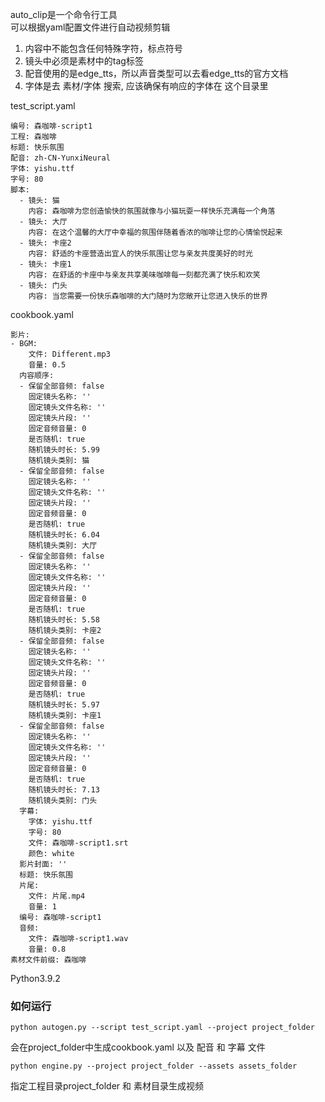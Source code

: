 auto_clip是一个命令行工具  
可以根据yaml配置文件进行自动视频剪辑  

1. 内容中不能包含任何特殊字符，标点符号
2. 镜头中必须是素材中的tag标签
3. 配音使用的是edge_tts，所以声音类型可以去看edge_tts的官方文档
4. 字体是去 素材/字体 搜索, 应该确保有响应的字体在 这个目录里  

test_script.yaml  
```
编号: 森咖啡-script1
工程: 森咖啡
标题: 快乐氛围
配音: zh-CN-YunxiNeural
字体: yishu.ttf
字号: 80
脚本: 
  - 镜头: 猫
    内容: 森咖啡为您创造愉快的氛围就像与小猫玩耍一样快乐充满每一个角落
  - 镜头: 大厅
    内容: 在这个温馨的大厅中幸福的氛围伴随着香浓的咖啡让您的心情愉悦起来
  - 镜头: 卡座2
    内容: 舒适的卡座营造出宜人的快乐氛围让您与亲友共度美好的时光
  - 镜头: 卡座1
    内容: 在舒适的卡座中与亲友共享美味咖啡每一刻都充满了快乐和欢笑
  - 镜头: 门头
    内容: 当您需要一份快乐森咖啡的大门随时为您敞开让您进入快乐的世界
```  

cookbook.yaml  
```  
影片:
- BGM:
    文件: Different.mp3
    音量: 0.5
  内容顺序:
  - 保留全部音频: false
    固定镜头名称: ''
    固定镜头文件名称: ''
    固定镜头片段: ''
    固定音频音量: 0
    是否随机: true
    随机镜头时长: 5.99
    随机镜头类别: 猫
  - 保留全部音频: false
    固定镜头名称: ''
    固定镜头文件名称: ''
    固定镜头片段: ''
    固定音频音量: 0
    是否随机: true
    随机镜头时长: 6.04
    随机镜头类别: 大厅
  - 保留全部音频: false
    固定镜头名称: ''
    固定镜头文件名称: ''
    固定镜头片段: ''
    固定音频音量: 0
    是否随机: true
    随机镜头时长: 5.58
    随机镜头类别: 卡座2
  - 保留全部音频: false
    固定镜头名称: ''
    固定镜头文件名称: ''
    固定镜头片段: ''
    固定音频音量: 0
    是否随机: true
    随机镜头时长: 5.97
    随机镜头类别: 卡座1
  - 保留全部音频: false
    固定镜头名称: ''
    固定镜头文件名称: ''
    固定镜头片段: ''
    固定音频音量: 0
    是否随机: true
    随机镜头时长: 7.13
    随机镜头类别: 门头
  字幕:
    字体: yishu.ttf
    字号: 80
    文件: 森咖啡-script1.srt
    颜色: white
  影片封面: ''
  标题: 快乐氛围
  片尾:
    文件: 片尾.mp4
    音量: 1
  编号: 森咖啡-script1
  音频:
    文件: 森咖啡-script1.wav
    音量: 0.8
素材文件前缀: 森咖啡
```  
Python3.9.2  

### 如何运行  
```  
python autogen.py --script test_script.yaml --project project_folder  
```  
会在project_folder中生成cookbook.yaml 以及 配音 和 字幕 文件

```  
python engine.py --project project_folder --assets assets_folder  
```  
指定工程目录project_folder 和 素材目录生成视频